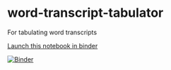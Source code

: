 # word-transcript-tabulator
For tabulating word transcripts

[Launch this notebook in binder](https://binderhub.atap-binder.cloud.edu.au/v2/gh/SLCLADAL/word-transcript-tabulator/main?labpath=tabulator.ipynb)

[![Binder](https://binderhub.atap-binder.cloud.edu.au/badge_logo.svg)](https://binderhub.atap-binder.cloud.edu.au/v2/gh/SLCLADAL/word-transcript-tabulator/main?labpath=tabulator.ipynb)


